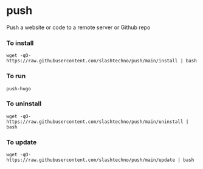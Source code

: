 # push
Push a website or code to a remote server or Github repo

### To install
`wget -qO- https://raw.githubusercontent.com/slashtechno/push/main/install | bash`

### To run
`push-hugo`

### To uninstall
`wget -qO- https://raw.githubusercontent.com/slashtechno/push/main/uninstall | bash`


### To update
`wget -qO- https://raw.githubusercontent.com/slashtechno/push/main/update | bash`
